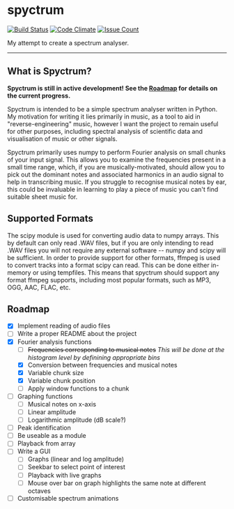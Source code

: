 # spyctrum #

[![Build Status](https://api.travis-ci.com/joshbarrass/spyctrum.svg?branch=master)](https://travis-ci.com/joshbarrass/spyctrum)
[![Code Climate](https://codeclimate.com/github/joshbarrass/spyctrum/badges/gpa.svg)](https://codeclimate.com/github/joshbarrass/spyctrum)
[![Issue Count](https://codeclimate.com/github/joshbarrass/spyctrum/badges/issue_count.svg)](https://codeclimate.com/github/joshbarrass/spyctrum)

My attempt to create a spectrum analyser.

------------------------------------------------------------

## What is Spyctrum?

**Spyctrum is still in active development! See the [Roadmap](#roadmap)
for details on the current progress.**

Spyctrum is intended to be a simple spectrum analyser written in
Python. My motivation for writing it lies primarily in music, as a
tool to aid in "reverse-engineering" music, however I want the project
to remain useful for other purposes, including spectral analysis of
scientific data and visualisation of music or other signals.

Spyctrum primarily uses numpy to perform Fourier analysis on small
chunks of your input signal. This allows you to examine the
frequencies present in a small time range, which, if you are
musically-motivated, should allow you to pick out the dominant notes
and associated harmonics in an audio signal to help in transcribing
music. If you struggle to recognise musical notes by ear, this could
be invaluable in learning to play a piece of music you can't find
suitable sheet music for.

## Supported Formats

The scipy module is used for converting audio data to numpy
arrays. This by default can only read .WAV files, but if you are only
intending to read .WAV files you will not require any external
software -- numpy and scipy will be sufficient. In order to provide
support for other formats, ffmpeg is used to convert tracks into a
format scipy can read. This can be done either in-memory or using
tempfiles. This means that spyctrum should support any format ffmpeg
supports, including most popular formats, such as MP3, OGG, AAC, FLAC,
etc.

## Roadmap

- [X] Implement reading of audio files
- [ ] Write a proper README about the project 
- [X] Fourier analysis functions
    - [ ] ~~Frequencies corresponding to musical notes~~ _This will be done at the histogram level by definining appropriate bins_
    - [x] Conversion between frequencies and musical notes
    - [X] Variable chunk size
    - [X] Variable chunk position
    - [ ] Apply window functions to a chunk
- [ ] Graphing functions
    - [ ] Musical notes on x-axis
    - [ ] Linear amplitude
    - [ ] Logarithmic amplitude (dB scale?)
- [ ] Peak identification
- [ ] Be useable as a module
- [ ] Playback from array
- [ ] Write a GUI
    - [ ] Graphs (linear and log amplitude)
    - [ ] Seekbar to select point of interest
    - [ ] Playback with live graphs
    - [ ] Mouse over bar on graph highlights the same note at different octaves
- [ ] Customisable spectrum animations
